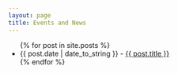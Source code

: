 ```yaml
---
layout: page
title: Events and News
---
```



<div id="posts">
  <ul>
    {% for post in site.posts %}
      <li><span>{{ post.date | date_to_string }}</span> - <a href="{{ site.baseurl }}{{ post.url }}">{{ post.title }}</a></li>
{% endfor %}
  </ul>
</div>

